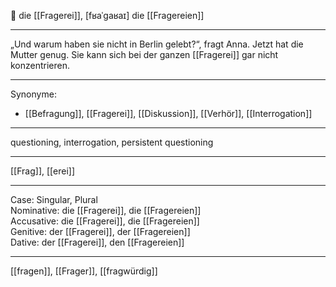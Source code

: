 🔴 die [[Fragerei]], [fʁaˈɡaʁaɪ]
die [[Fragereien]]

---

„Und warum haben sie nicht in Berlin gelebt?“, fragt Anna. Jetzt hat die Mutter genug. Sie kann sich bei der ganzen [[Fragerei]] gar nicht konzentrieren.

---

Synonyme:

- [[Befragung]], [[Fragerei]], [[Diskussion]], [[Verhör]], [[Interrogation]]

---

questioning, interrogation, persistent questioning

---

[[Frag]], [[erei]]

---

Case: Singular, Plural  
Nominative: die [[Fragerei]], die [[Fragereien]]  
Accusative: die [[Fragerei]], die [[Fragereien]]  
Genitive: der [[Fragerei]], der [[Fragereien]]  
Dative: der [[Fragerei]], den [[Fragereien]]

---

[[fragen]], [[Frager]], [[fragwürdig]]
